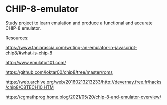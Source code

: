 # CHIP-8-emulator
Study project to learn emulation and produce a functional and accurate CHIP-8 emulator.

Resources: 

https://www.taniarascia.com/writing-an-emulator-in-javascript-chip8/#what-is-chip-8

http://www.emulator101.com/ 

https://github.com/loktar00/chip8/tree/master/roms 

https://web.archive.org/web/20160213213233/http://devernay.free.fr/hacks/chip8/C8TECH10.HTM

https://cgmathprog.home.blog/2021/05/20/chip-8-and-emulator-overview/
